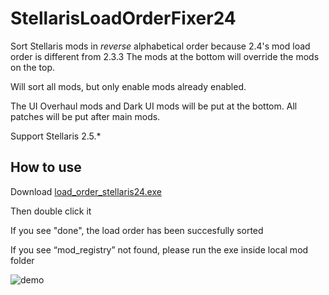 # StellarisLoadOrderFixer24
Sort Stellaris mods in *reverse* alphabetical order because 2.4's mod load order is different from 2.3.3
The mods at the bottom will override the mods on the top.

Will sort all mods, but only enable mods already enabled.

The UI Overhaul mods and Dark UI mods will be put at the bottom.
All patches will be put after main mods.

Support Stellaris 2.5.*

## How to use
Download [load_order_stellaris24.exe](https://github.com/haifengkao/StellairsLoadOrderFixer24/releases/download/1.3/load_order_stellaris24.exe)

Then double click it

If you see "done", the load order has been succesfully sorted

If you see “mod_registry” not found, please run the exe inside local mod folder

![demo](https://github.com/haifengkao/StellairsLoadOrderFixer24/blob/master/demo.jpg)
